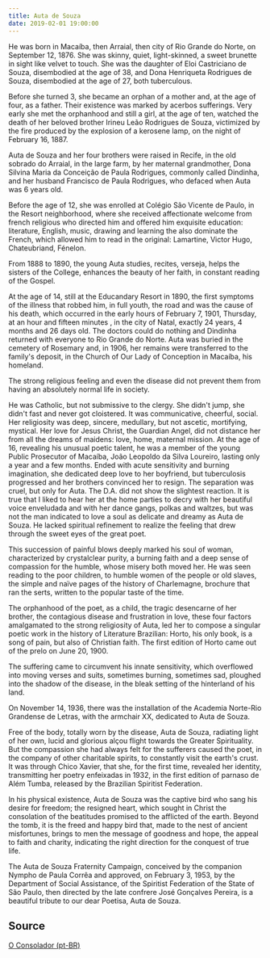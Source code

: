 ```yaml
---
title: Auta de Souza
date: 2019-02-01 19:00:00
---
```


He was born in Macaíba, then Arraial, then city of Rio Grande do Norte, on
September 12, 1876.  She was skinny, quiet, light-skinned, a sweet brunette in
sight like velvet to touch.  She was the daughter of Eloi Castriciano de Souza,
disembodied at the age of 38, and Dona Henriqueta Rodrigues de Souza,
disembodied at the age of 27, both tuberculous. 

Before she turned 3, she became an orphan of a mother and, at the age of four,
as a father.  Their existence was marked by acerbos sufferings. Very early she
met the orphanhood and still a girl, at the age of ten, watched the death of her
beloved brother Irineu Leão Rodrigues de Souza, victimized by the fire produced
by the explosion of a kerosene lamp, on the night of February 16, 1887.  

Auta de Souza and her four brothers were raised in Recife, in the old sobrado do
Arraial, in the large farm, by her maternal grandmother, Dona Silvina Maria da
Conceição de Paula Rodrigues, commonly called Dindinha, and her husband
Francisco de Paula Rodrigues, who defaced when Auta was 6 years old.

Before the age of 12, she was enrolled at Colégio São Vicente de Paulo, in the
Resort neighborhood, where she received affectionate welcome from french
religious who directed him and offered him exquisite education: literature,
English, music, drawing and learning the also dominate the French, which allowed
him to read in the original: Lamartine, Victor Hugo, Chateubriand, Fénelon.

From 1888 to 1890, the young Auta studies, recites, verseja, helps the sisters
of the College, enhances the beauty of her faith, in constant reading of the
Gospel.

At the age of 14, still at the Educandary Resort in 1890, the first symptoms of
the illness that robbed him, in full youth, the road and was the cause of his
death, which occurred in the early hours of February 7, 1901, Thursday, at an
hour and fifteen minutes , in the city of Natal, exactly 24 years, 4 months and
26 days old. The doctors could do nothing and Dindinha returned with everyone to
Rio Grande do Norte. Auta was buried in the cemetery of Rosemary and, in 1906,
her remains were transferred to the family's deposit, in the Church of Our Lady
of Conception in Macaíba, his homeland.

The strong religious feeling and even the disease did not prevent them from
having an absolutely normal life in society.

He was Catholic, but not submissive to the clergy. She didn't jump, she didn't
fast and never got cloistered. It was communicative, cheerful, social. Her
religiosity was deep, sincere, medullary, but not ascetic, mortifying, mystical.
Her love for Jesus Christ, the Guardian Angel, did not distance her from all the
dreams of maidens: love, home, maternal mission. At the age of 16, revealing his
unusual poetic talent, he was a member of the young Public Prosecutor of
Macaíba, João Leopoldo da Silva Loureiro, lasting only a year and a few months.
Ended with acute sensitivity and burning imagination, she dedicated deep love to
her boyfriend, but tuberculosis progressed and her brothers convinced her to
resign. The separation was cruel, but only for Auta. The D.A. did not show the
slightest reaction. It is true that I liked to hear her at the home parties to
decry with her beautiful voice enveludada and with her dance gangs, polkas and
waltzes, but was not the man indicated to love a soul as delicate and dreamy as
Auta de Souza. He lacked spiritual refinement to realize the feeling that drew
through the sweet eyes of the great poet.

This succession of painful blows deeply marked his soul of woman, characterized
by crystalclear purity, a burning faith and a deep sense of compassion for the
humble, whose misery both moved her. He was seen reading to the poor children,
to humble women of the people or old slaves, the simple and naïve pages of the
history of Charlemagne, brochure that ran the serts, written to the popular
taste of the time.

The orphanhood of the poet, as a child, the tragic desencarne of her brother,
the contagious disease and frustration in love, these four factors amalgamated
to the strong religiosity of Auta, led her to compose a singular poetic work in
the history of Literature Brazilian: Horto, his only book, is a song of pain,
but also of Christian faith. The first edition of Horto came out of the prelo on
June 20, 1900.

The suffering came to circumvent his innate sensitivity, which overflowed into
moving verses and suits, sometimes burning, sometimes sad, ploughed into the
shadow of the disease, in the bleak setting of the hinterland of his land.

On November 14, 1936, there was the installation of the Academia Norte-Rio
Grandense de Letras, with the armchair XX, dedicated to Auta de Souza.

Free of the body, totally worn by the disease, Auta de Souza, radiating light of
her own, lucid and glorious alçou flight towards the Greater Spirituality. But
the compassion she had always felt for the sufferers caused the poet, in the
company of other charitable spirits, to constantly visit the earth's crust. It
was through Chico Xavier, that she, for the first time, revealed her identity,
transmitting her poetry enfeixadas in 1932, in the first edition of parnaso de
Além Tumba, released by the Brazilian Spiritist Federation.

In his physical existence, Auta de Souza was the captive bird who sang his
desire for freedom; the resigned heart, which sought in Christ the consolation
of the beatitudes promised to the afflicted of the earth. Beyond the tomb, it is
the freed and happy bird that, made to the nest of ancient misfortunes, brings
to men the message of goodness and hope, the appeal to faith and charity,
indicating the right direction for the conquest of true life.

The Auta de Souza Fraternity Campaign, conceived by the companion Nympho de
Paula Corrêa and approved, on February 3, 1953, by the Department of Social
Assistance, of the Spiritist Federation of the State of São Paulo, then directed
by the late confrere José Gonçalves Pereira, is a beautiful tribute to our dear
Poetisa, Auta de Souza.

## Source
[O Consolador (pt-BR)](http://www.oconsolador.com.br/linkfixo/biografias/autadesouza.html)



